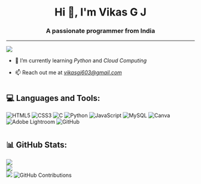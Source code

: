 <h1 align="center">Hi 👋, I'm Vikas G J</h1>
<h3 align="center">A passionate programmer from India</h3>

---
[![](https://visitcount.itsvg.in/api?id=Chandan-dr&icon=0&color=0)](https://visitcount.itsvg.in)

- 🌱 I’m currently learning *Python* and *Cloud Computing*

- 📫 Reach out me at *vikasgj603@gmail.com*
# <h2>💻 Languages and Tools:</h2>
![HTML5](https://img.shields.io/badge/html5-%23E34F26.svg?style=flat&logo=html5&logoColor=white) ![CSS3](https://img.shields.io/badge/css3-%231572B6.svg?style=flat&logo=css3&logoColor=white) ![C](https://img.shields.io/badge/c-%2300599C.svg?style=flat&logo=c&logoColor=white) ![Python](https://img.shields.io/badge/python-3670A0?style=flat&logo=python&logoColor=ffdd54) ![JavaScript](https://img.shields.io/badge/javascript-%23323330.svg?style=flat&logo=javascript&logoColor=%23F7DF1E) ![MySQL](https://img.shields.io/badge/mysql-4479A1.svg?style=flat&logo=mysql&logoColor=white) ![Canva](https://img.shields.io/badge/Canva-%2300C4CC.svg?style=flat&logo=Canva&logoColor=white) ![Adobe Lightroom](https://img.shields.io/badge/Adobe%20Lightroom-31A8FF.svg?style=flat&logo=Adobe%20Lightroom&logoColor=white) ![GitHub](https://img.shields.io/badge/github-%23121011.svg?style=flat&logo=github&logoColor=white)
# <h2>📊 GitHub Stats:</h2>
![](https://github-readme-stats.vercel.app/api?username=vikasgj&theme=default_repocard&hide_border=false&include_all_commits=false&count_private=false)<br/>
![](https://github-readme-streak-stats.herokuapp.com/?user=vikasgj&theme=default_repocard&hide_border=false)<br/>
![](https://github-readme-stats.vercel.app/api/top-langs/?username=vikasgj&theme=default_repocard&hide_border=false&include_all_commits=false&count_private=false&layout=compact)
![GitHub Contributions](https://github.com/users/vikasgj/contributions)

